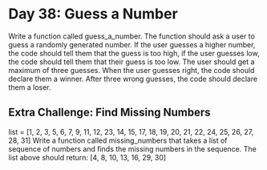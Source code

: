 # Day 38: Guess a Number

Write a function called guess_a_number. The function
should ask a user to guess a randomly generated number. If the
user guesses a higher number, the code should tell them that the
guess is too high, if the user guesses low, the code should tell
them that their guess is too low. The user should get a maximum
of three guesses. When the user guesses right, the code should
declare them a winner. After three wrong guesses, the code
should declare them a loser.

## Extra Challenge: Find Missing Numbers

list = [1, 2, 3, 5, 6, 7, 9, 11, 12, 23, 14, 15, 17,
18, 19, 20, 21, 22, 24, 25, 26, 27, 28, 31]
Write a function called missing_numbers that takes a list of
sequence of numbers and finds the missing numbers in the
sequence. The list above should return:
[4, 8, 10, 13, 16, 29, 30]
